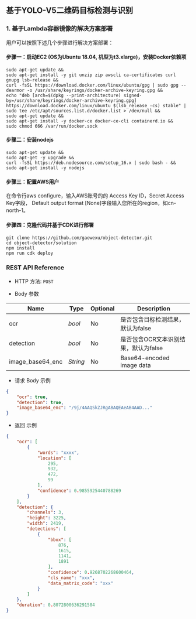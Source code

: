 ## 基于YOLO-V5二维码目标检测与识别


### 1. 基于Lambda容器镜像的解决方案部署

用户可以按照下述几个步骤进行解决方案部署：

#### 步骤一：启动EC2 (OS为Ubuntu 18.04, 机型为t3.xlarge)，安装Docker依赖项
```angular2html
sudo apt-get update && 
sudo apt-get install -y git unzip zip awscli ca-certificates curl gnupg lsb-release && 
curl -fsSL https://download.docker.com/linux/ubuntu/gpg | sudo gpg --dearmor -o /usr/share/keyrings/docker-archive-keyring.gpg &&
echo "deb [arch=$(dpkg --print-architecture) signed-by=/usr/share/keyrings/docker-archive-keyring.gpg] https://download.docker.com/linux/ubuntu $(lsb_release -cs) stable" | sudo tee /etc/apt/sources.list.d/docker.list > /dev/null &&
sudo apt-get update &&
sudo apt-get install -y docker-ce docker-ce-cli containerd.io &&
sudo chmod 666 /var/run/docker.sock
```


#### 步骤二：安装nodejs
```angular2html
sudo apt-get update &&
sudo apt-get -y upgrade &&
curl -fsSL https://deb.nodesource.com/setup_16.x | sudo bash - &&
sudo apt-get install -y nodejs
```

#### 步骤三：配置AWS用户
在命令行aws configure，输入AWS账号的的 Access Key ID，Secret Access Key字段，
Default output format [None]字段输入您所在的region，如cn-north-1。

#### 步骤四：克隆代码并基于CDK进行部署
```angular2html
git clone https://github.com/gaowexu/object-detector.git
cd object-detector/solution
npm install
npm run cdk deploy
```


### REST API Reference

- HTTP 方法: `POST`

- Body 参数

| **Name**  | **Type**  | **Optional** |  **Description**  |
|----------|-----------|------------|------------|
|ocr       |*bool*          |No | 是否包含目标检测结果，默认为false |
|detection |*bool*          |No | 是否包含OCR文本识别结果，默认为false |
|image_base64_enc |*String* |No |Base64-encoded image data|

- 请求 Body 示例

``` json
{
    "ocr": true,
    "detection": true,
    "image_base64_enc": "/9j/4AAQSkZJRgABAQEAeAB4AAD..."
}
```

- 返回 示例

``` json
{
    "ocr": [
        {
            "words": "xxxx",
            "location": [
                295,
                932,
                472,
                99
            ],
            "confidence": 0.9855925440788269
        }
    ],
    "detection": {
        "channels": 3,
        "height": 3225,
        "width": 2419,
        "detections": [
            {
                "bbox": [
                    876,
                    1615,
                    1141,
                    1891
                ],
                "confidence": 0.9268702268600464,
                "cls_name": "xxx",
                "data_matrix_code": "xxx"
            }
        ]
    },
    "duration": 0.8072800636291504
}
```



